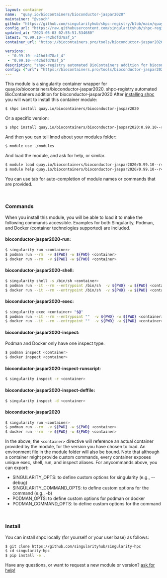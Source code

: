 ```yaml
---
layout: container
name:  "quay.io/biocontainers/bioconductor-jaspar2020"
maintainer: "@vsoch"
github: "https://github.com/singularityhub/shpc-registry/blob/main/quay.io/biocontainers/bioconductor-jaspar2020/container.yaml"
config_url: "https://raw.githubusercontent.com/singularityhub/shpc-registry/main/quay.io/biocontainers/bioconductor-jaspar2020/container.yaml"
updated_at: "2023-05-03 02:55:51.534680"
latest: "0.99.10--r42hdfd78af_5"
container_url: "https://biocontainers.pro/tools/bioconductor-jaspar2020"

versions:
 - "0.99.10--r41hdfd78af_4"
 - "0.99.10--r42hdfd78af_5"
description: "shpc-registry automated BioContainers addition for bioconductor-jaspar2020"
config: {"url": "https://biocontainers.pro/tools/bioconductor-jaspar2020", "maintainer": "@vsoch", "description": "shpc-registry automated BioContainers addition for bioconductor-jaspar2020", "latest": {"0.99.10--r42hdfd78af_5": "sha256:f0589285f0dc193fe82043013297cb58f160abdadb41404aea23137eec21c923"}, "tags": {"0.99.10--r41hdfd78af_4": "sha256:0ce7d0582f5ff3b87b857cdc05d14373bc93cd14f80406f29c5851f952c0de6d", "0.99.10--r42hdfd78af_5": "sha256:f0589285f0dc193fe82043013297cb58f160abdadb41404aea23137eec21c923"}, "docker": "quay.io/biocontainers/bioconductor-jaspar2020"}
---
```


This module is a singularity container wrapper for quay.io/biocontainers/bioconductor-jaspar2020.
shpc-registry automated BioContainers addition for bioconductor-jaspar2020
After [installing shpc](#install) you will want to install this container module:


```bash
$ shpc install quay.io/biocontainers/bioconductor-jaspar2020
```

Or a specific version:

```bash
$ shpc install quay.io/biocontainers/bioconductor-jaspar2020:0.99.10--r42hdfd78af_5
```

And then you can tell lmod about your modules folder:

```bash
$ module use ./modules
```

And load the module, and ask for help, or similar.

```bash
$ module load quay.io/biocontainers/bioconductor-jaspar2020/0.99.10--r42hdfd78af_5
$ module help quay.io/biocontainers/bioconductor-jaspar2020/0.99.10--r42hdfd78af_5
```

You can use tab for auto-completion of module names or commands that are provided.

<br>

### Commands

When you install this module, you will be able to load it to make the following commands accessible.
Examples for both Singularity, Podman, and Docker (container technologies supported) are included.

#### bioconductor-jaspar2020-run:

```bash
$ singularity run <container>
$ podman run --rm  -v ${PWD} -w ${PWD} <container>
$ docker run --rm  -v ${PWD} -w ${PWD} <container>
```

#### bioconductor-jaspar2020-shell:

```bash
$ singularity shell -s /bin/sh <container>
$ podman run --it --rm --entrypoint /bin/sh  -v ${PWD} -w ${PWD} <container>
$ docker run --it --rm --entrypoint /bin/sh  -v ${PWD} -w ${PWD} <container>
```

#### bioconductor-jaspar2020-exec:

```bash
$ singularity exec <container> "$@"
$ podman run --it --rm --entrypoint ""  -v ${PWD} -w ${PWD} <container> "$@"
$ docker run --it --rm --entrypoint ""  -v ${PWD} -w ${PWD} <container> "$@"
```

#### bioconductor-jaspar2020-inspect:

Podman and Docker only have one inspect type.

```bash
$ podman inspect <container>
$ docker inspect <container>
```

#### bioconductor-jaspar2020-inspect-runscript:

```bash
$ singularity inspect -r <container>
```

#### bioconductor-jaspar2020-inspect-deffile:

```bash
$ singularity inspect -d <container>
```



#### bioconductor-jaspar2020

```bash
$ singularity run <container>
$ podman run --rm  -v ${PWD} -w ${PWD} <container>
$ docker run --rm  -v ${PWD} -w ${PWD} <container>
```


In the above, the `<container>` directive will reference an actual container provided
by the module, for the version you have chosen to load. An environment file in the
module folder will also be bound. Note that although a container
might provide custom commands, every container exposes unique exec, shell, run, and
inspect aliases. For anycommands above, you can export:

 - SINGULARITY_OPTS: to define custom options for singularity (e.g., --debug)
 - SINGULARITY_COMMAND_OPTS: to define custom options for the command (e.g., -b)
 - PODMAN_OPTS: to define custom options for podman or docker
 - PODMAN_COMMAND_OPTS: to define custom options for the command

<br>

### Install

You can install shpc locally (for yourself or your user base) as follows:

```bash
$ git clone https://github.com/singularityhub/singularity-hpc
$ cd singularity-hpc
$ pip install -e .
```

Have any questions, or want to request a new module or version? [ask for help!](https://github.com/singularityhub/singularity-hpc/issues)